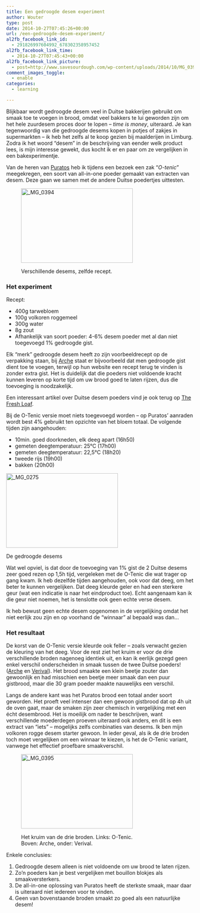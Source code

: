 ```yaml
---
title: Een gedroogde desem experiment
author: Wouter
type: post
date: 2014-10-27T07:45:26+00:00
url: /een-gedroogde-desem-experiment/
al2fb_facebook_link_id:
  - 291826997604992_678302358957452
al2fb_facebook_link_time:
  - 2014-10-27T07:45:43+00:00
al2fb_facebook_link_picture:
  - post=http://www.savesourdough.com/wp-content/uploads/2014/10/MG_0394-300x200.jpg
comment_images_toggle:
  - enable
categories:
  - learning

---
```

Blijkbaar wordt gedroogde desem veel in Duitse bakkerijen gebruikt om smaak toe te voegen in brood, omdat veel bakkers te lui geworden zijn om het hele zuurdesem proces door te lopen &#8211; _time is money_, uiteraard. Je kan tegenwoordig van die gedroogde desems kopen in potjes of zakjes in supermarkten &#8211; ik heb het zelfs al te koop gezien bij maalderijen in Limburg. Zodra ik het woord &#8220;desem&#8221; in de beschrijving van eender welk product lees, is mijn interesse gewekt, dus kocht ik er en paar om ze vergelijken in een bakexperimentje.
  
Van de heren van [Puratos][1] heb ik tijdens een bezoek een zak &#8220;_O-tenic_&#8221; meegekregen, een soort van all-in-one poeder gemaakt van extracten van desem. Deze gaan we samen met de andere Duitse poedertjes uittesten.<figure id="attachment_749" style="width: 300px" class="wp-caption aligncenter">

[<img class="wp-image-749 size-medium" src="https://redzuurdesem.be/wp-content/uploads/2014/10/MG_0394-300x200.jpg" alt="_MG_0394" width="300" height="200" srcset="https://redzuurdesem.be/wp-content/uploads/2014/10/MG_0394-300x200.jpg 300w, https://redzuurdesem.be/wp-content/uploads/2014/10/MG_0394.jpg 1024w" sizes="(max-width: 300px) 100vw, 300px" />][2]<figcaption class="wp-caption-text">Verschillende desems, zelfde recept.</figcaption></figure> 

### Het experiment

Recept:

  * 400g tarwebloem
  * 100g volkoren roggemeel
  * 300g water
  * 8g zout
  * Afhankelijk van soort poeder: 4-6% desem poeder met al dan niet toegevoegd 1% gedroogde gist.

Elk &#8220;merk&#8221; gedroogde desem heeft zo zijn voorbeeldrecept op de verpakking staan, bij [Arche][1] staat er bijvoorbeeld dat men gedroogde gist dient toe te voegen, terwijl op hun website een recept terug te vinden is zonder extra gist. Het is duidelijk dat die poeders niet voldoende kracht kunnen leveren op korte tijd om uw brood goed te laten rijzen, dus die toevoeging is noodzakelijk.
  
Een interessant artikel over Duitse desem poeders vind je ook terug op [The Fresh Loaf][3].
  
Bij de O-Tenic versie moet niets toegevoegd worden &#8211; op Puratos&#8217; aanraden wordt best 4% gebruikt ten opzichte van het bloem totaal. De volgende tijden zijn aangehouden:

  * 10min. goed doorkneden, elk deeg apart (16h50)
  * gemeten deegtemperatuur: 25°C (17h00)
  * gemeten deegtemperatuur: 22,5°C (18h20)
  * tweede rijs (19h00)
  * bakken (20h00)<figure id="attachment_748" style="width: 300px" class="wp-caption aligncenter">

[<img class="wp-image-748 size-medium" src="https://redzuurdesem.be/wp-content/uploads/2014/10/MG_0275-300x200.jpg" alt="_MG_0275" width="300" height="200" srcset="https://redzuurdesem.be/wp-content/uploads/2014/10/MG_0275-300x200.jpg 300w, https://redzuurdesem.be/wp-content/uploads/2014/10/MG_0275.jpg 1024w" sizes="(max-width: 300px) 100vw, 300px" />][4]<figcaption class="wp-caption-text">De gedroogde desems</figcaption></figure> 

Wat wel opviel, is dat door de toevoeging van 1% gist de 2 Duitse desems zeer goed rezen op 1,5h tijd, vergeleken met de O-Tenic die wat trager op gang kwam. Ik heb dezelfde tijden aangehouden, ook voor dat deeg, om het beter te kunnen vergelijken. Dat deeg kleurde geler en had een sterkere geur (wat een indicatie is naar het eindproduct toe). Echt aangenaam kan ik die geur niet noemen, het is tenslotte ook geen echte verse desem.
  
Ik heb bewust geen echte desem opgenomen in de vergelijking omdat het niet eerlijk zou zijn en op voorhand de &#8220;winnaar&#8221; al bepaald was dan&#8230;

### Het resultaat

De korst van de O-Tenic versie kleurde ook feller &#8211; zoals verwacht gezien de kleuring van het deeg. Voor de rest ziet het kruim er voor de drie verschillende broden nagenoeg identiek uit, en kan ik eerlijk gezegd geen enkel verschil onderscheiden in smaak tussen de twee Duitse poeders! ([Arche][5] en [Verival][6]). Het brood smaakte een klein beetje zouter dan gewoonlijk en had misschien een beetje meer smaak dan een puur gistbrood, maar die 30 gram poeder maakte nauwelijks een verschil.

Langs de andere kant was het Puratos brood een totaal ander soort geworden. Het proeft veel intenser dan een gewoon gistbrood dat op 4h uit de oven gaat, maar de smaken zijn zeer chemisch in vergelijking met een écht desembrood. Het is moeilijk om nader te beschrijven, want verschillende moederdegen proeven uiteraard ook anders, en dit is een extract van &#8220;iets&#8221; &#8211; mogelijks zelfs combinaties van desems. Ik ben mijn volkoren rogge desem starter gewoon. In ieder geval, als ik de drie broden toch moet vergelijken om een winnaar te kiezen, is het de O-Tenic variant, vanwege het effectief proefbare smaakverschil.<figure id="attachment_750" style="width: 300px" class="wp-caption aligncenter">

[<img class="wp-image-750 size-medium" src="https://redzuurdesem.be/wp-content/uploads/2014/10/MG_0395-300x200.jpg" alt="_MG_0395" width="300" height="200" srcset="https://redzuurdesem.be/wp-content/uploads/2014/10/MG_0395-300x200.jpg 300w, https://redzuurdesem.be/wp-content/uploads/2014/10/MG_0395.jpg 1024w" sizes="(max-width: 300px) 100vw, 300px" />][7]<figcaption class="wp-caption-text">Het kruim van de drie broden. Links: O-Tenic. Boven: Arche, onder: Verival.</figcaption></figure> 

Enkele conclusies:

  1. Gedroogde desem alleen is niet voldoende om uw brood te laten rijzen.
  2. Zo&#8217;n poeders kan je best vergelijken met bouillon blokjes als smaakversterkers.
  3. De all-in-one oplossing van Puratos heeft de sterkste smaak, maar daar is uiteraard niet iedereen voor te vinden.
  4. Geen van bovenstaande broden smaakt zo goed als een natuurlijke desem!

 [1]: http://www.puratos.be/nl/
 [2]: https://redzuurdesem.be/wp-content/uploads/2014/10/MG_0394.jpg
 [3]: http://www.thefreshloaf.com/node/16454/german-sourdough-powder
 [4]: https://redzuurdesem.be/wp-content/uploads/2014/10/MG_0275.jpg
 [5]: http://www.arche-naturkueche.de/rezepte/europaeisch/sauerteigbrot.php
 [6]: http://www.supermarktcheck.de/verival-bio/produkte/sauerteig-extrakt
 [7]: https://redzuurdesem.be/wp-content/uploads/2014/10/MG_0395.jpg